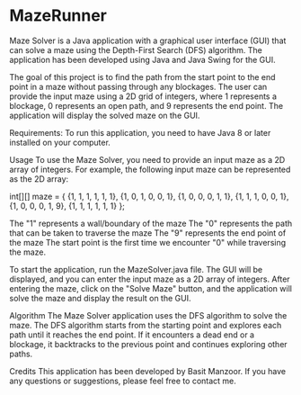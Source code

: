 # MazeRunner
 Maze Solver is a Java application with a graphical user interface (GUI) that can solve a maze using the Depth-First Search (DFS) algorithm. The application has been developed using Java and Java Swing for the GUI.

The goal of this project is to find the path from the start point to the end point in a maze without passing through any blockages. The user can provide the input maze using a 2D grid of integers, where 1 represents a blockage, 0 represents an open path, and 9 represents the end point. The application will display the solved maze on the GUI.

Requirements:
To run this application, you need to have Java 8 or later installed on your computer.

Usage
To use the Maze Solver, you need to provide an input maze as a 2D array of integers. For example, the following input maze can be represented as the 2D array:

int[][] maze = {
    {1, 1, 1, 1, 1, 1},
    {1, 0, 1, 0, 0, 1},
    {1, 0, 0, 0, 1, 1},
    {1, 1, 1, 0, 0, 1},
    {1, 0, 0, 0, 1, 9},
    {1, 1, 1, 1, 1, 1}
};

The "1" represents a wall/boundary of the maze
The "0" represents the path that can be taken to traverse the maze
The "9" represents the end point of the maze
The start point is the first time we encounter "0" while traversing the maze.

To start the application, run the MazeSolver.java file. The GUI will be displayed, and you can enter the input maze as a 2D array of integers. After entering the maze, click on the "Solve Maze" button, and the application will solve the maze and display the result on the GUI.

Algorithm
The Maze Solver application uses the DFS algorithm to solve the maze. The DFS algorithm starts from the starting point and explores each path until it reaches the end point. If it encounters a dead end or a blockage, it backtracks to the previous point and continues exploring other paths.

Credits
This application has been developed by Basit Manzoor. If you have any questions or suggestions, please feel free to contact me.
